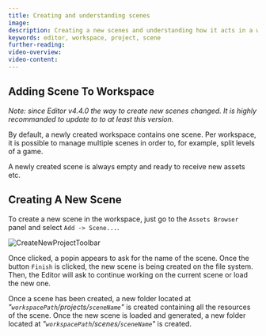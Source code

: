 ```yaml
---
title: Creating and understanding scenes
image: 
description: Creating a new scenes and understanding how it acts in a workspace
keywords: editor, workspace, project, scene
further-reading:
video-overview:
video-content:
---
```


## Adding Scene To Workspace

*Note: since Editor v4.4.0 the way to create new scenes changed. It is highly recommanded to update to to at least this version.*

By default, a newly created workspace contains one scene. Per workspace, it is possible to manage multiple
scenes in order to, for example, split levels of a game.

A newly created scene is always empty and ready to receive new assets etc.

## Creating A New Scene
To create a new scene in the workspace, just go to the `Assets Browser` panel and select `Add -> Scene...`.

![CreateNewProjectToolbar](/img/extensions/Editor/CreatingProject/create-new-project.png)

Once clicked, a popin appears to ask for the name of the scene. Once the button `Finish` is clicked,
the new scene is being created on the file system. Then, the Editor will ask to continue working
on the current scene or load the new one.

Once a scene has been created, a new folder located at *"`workspacePath`/projects/`sceneName`"* is created containing
all the resources of the scene. Once the new scene is loaded and generated, a new folder located at *"`workspacePath`/scenes/`sceneName`"* is created.
